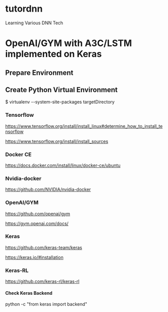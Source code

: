 # tutordnn
Learning Various DNN Tech

# OpenAI/GYM with A3C/LSTM implemented on Keras

## Prepare Environment

## Create Python Virtual Environment

$ virtualenv --system-site-packages targetDirectory

### Tensorflow

https://www.tensorflow.org/install/install_linux#determine_how_to_install_tensorflow

https://www.tensorflow.org/install/install_sources

### Docker CE

https://docs.docker.com/install/linux/docker-ce/ubuntu

### Nvidia-docker

https://github.com/NVIDIA/nvidia-docker

### OpenAI/GYM

https://github.com/openai/gym

https://gym.openai.com/docs/

### Keras

https://github.com/keras-team/keras

https://keras.io/#installation

### Keras-RL

https://github.com/keras-rl/keras-rl

#### Check Keras Backend

python -c "from keras import backend"
